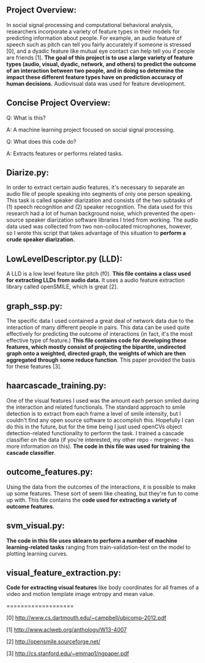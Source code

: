 Project Overview:
-----------------
In social signal processing and computational behavioral analysis, researchers incorporate a variety of feature types in their models for predicting information about people. For example, an audio feature of speech such as pitch can tell you fairly accurately if someone is stressed [0], and a dyadic feature like mutual eye contact can help tell you if people are friends [1]. <b>The goal of this project is to use a large variety of feature types (audio, visual, dyadic, network, and others) to predict the outcome of an interaction between two people, and in doing so determine the impact these different feature types have on prediction accuracy of human decisions.</b> Audiovisual data was used for feature development. 

Concise Project Overview:
-------------------------
Q: What is this? 

A: A machine learning project focused on social signal processing.

Q: What does this code do? 

A: Extracts features or performs related tasks.


Diarize.py:
-----------
In order to extract certain audio features, it's necessary to separate an audio file of people speaking into segments of only one person speaking. This task is called speaker diarization and consists of the two subtasks of (1) speech recognition and (2) speaker recognition. The data used for this research had a lot of human background noise, which prevented the open-source speaker diarization software libraries I tried from working. The audio data used was collected from two non-collocated microphones, however, so I wrote this script that takes advantage of this situation to <b>perform a crude speaker diarization.</b>

LowLevelDescriptor.py (LLD):
----------------------------
A LLD is a low level feature like pitch (f0). <b>This file contains a class used for extracting LLDs from audio data.</b> It uses a audio feature extraction library called openSMILE, which is great [2].

graph_ssp.py:
-------------
The specific data I used contained a great deal of network data due to the interaction of many different people in pairs. This data can be used quite effectively for predicting the outcome of interactions (in fact, it's the most effective type of feature.) <b>This file contains code for developing these features, which mostly consist of projecting the bipartite, undirected graph onto a weighted, directed graph, the weights of which are then aggregated through some reduce function</b>. This paper provided the basis for these features [3].

haarcascade_training.py:
------------------------
One of the visual features I used was the amount each person smiled during the interaction and related functionals. The standard approach to smile detection is to extract from each frame a level of smile intensity, but I couldn't find any open source software to accomplish this. Hopefully I can do this in the future, but for the time being I just used openCVs object detection-related functionality to perform the task. I trained a cascade classifier on the data (if you're interested, my other repo - mergevec - has more information on this). <b>The code in this file was used for training the cascade classifier</b>. 

outcome_features.py:
--------------------
Using the data from the outcomes of the interactions, it is possible to make up some features. These sort of seem like cheating, but they're fun to come up with. This file contains the <b>code used for extracting a variety of outcome features.</b> 

svm_visual.py:
--------------
<b>The code in this file uses sklearn to perform a number of machine learning-related tasks</b> ranging from train-validation-test on the model to plotting learning curves. 

visual_feature_extraction.py:
-----------------------------
<b>Code for extracting visual features</b> like body coordinates for all frames of a video and motion template image entropy and mean value.

===================


[0] http://www.cs.dartmouth.edu/~campbell/ubicomp-2012.pdf

[1] http://www.aclweb.org/anthology/W13-4007

[2] http://opensmile.sourceforge.net/

[3] http://cs.stanford.edu/~emmap1/ngpaper.pdf
